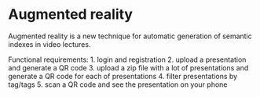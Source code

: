 # Augmented reality

Augmented reality is a new technique for automatic generation of semantic indexes in video lectures.

Functional requirements:
	1.	login and registration 
	2.	upload a presentation and generate a QR code 
	3.	upload a zip file with a lot of presentations and generate a QR code for each of presentations
	4.	filter presentations by tag/tags
	5.	scan a QR code and see the presentation on your phone
